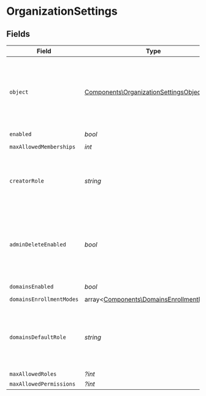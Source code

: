 # OrganizationSettings


## Fields

| Field                                                                                          | Type                                                                                           | Required                                                                                       | Description                                                                                    |
| ---------------------------------------------------------------------------------------------- | ---------------------------------------------------------------------------------------------- | ---------------------------------------------------------------------------------------------- | ---------------------------------------------------------------------------------------------- |
| `object`                                                                                       | [Components\OrganizationSettingsObject](../../Models/Components/OrganizationSettingsObject.md) | :heavy_check_mark:                                                                             | String representing the object's type. Objects of the same type share the same value.          |
| `enabled`                                                                                      | *bool*                                                                                         | :heavy_check_mark:                                                                             | N/A                                                                                            |
| `maxAllowedMemberships`                                                                        | *int*                                                                                          | :heavy_check_mark:                                                                             | N/A                                                                                            |
| `creatorRole`                                                                                  | *string*                                                                                       | :heavy_check_mark:                                                                             | The role key that a user will be assigned after creating an organization.                      |
| `adminDeleteEnabled`                                                                           | *bool*                                                                                         | :heavy_check_mark:                                                                             | The default for whether an admin can delete an organization with the Frontend API.             |
| `domainsEnabled`                                                                               | *bool*                                                                                         | :heavy_check_mark:                                                                             | N/A                                                                                            |
| `domainsEnrollmentModes`                                                                       | array<[Components\DomainsEnrollmentModes](../../Models/Components/DomainsEnrollmentModes.md)>  | :heavy_check_mark:                                                                             | N/A                                                                                            |
| `domainsDefaultRole`                                                                           | *string*                                                                                       | :heavy_check_mark:                                                                             | The role key that it will be used in order to create an organization invitation or suggestion. |
| `maxAllowedRoles`                                                                              | *?int*                                                                                         | :heavy_minus_sign:                                                                             | N/A                                                                                            |
| `maxAllowedPermissions`                                                                        | *?int*                                                                                         | :heavy_minus_sign:                                                                             | N/A                                                                                            |